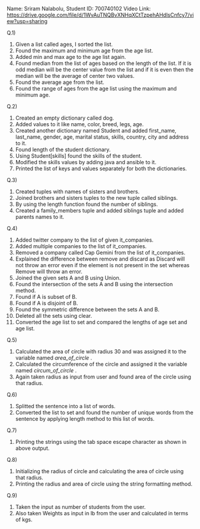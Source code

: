 Name: Sriram Nalabolu, Student ID: 700740102
Video Link: https://drive.google.com/file/d/1WvAuTNQBvXNHqXCtTzpehAHdlsCnfcy7/view?usp=sharing

Q.1) 
1. Given a list called ages, I sorted the list.
2.	Found the maximum and minimum age from the age list.
3.	Added min and max age to the age list again.
4.	Found median from the list of ages based on the length of the list. If it is odd median will be the center value from the list and if it is even then the median will be the average of center two values.
5.	Found the average age from the list.
6.	Found the range of ages from the age list using the maximum and minimum age.

Q.2)
1.	Created an empty dictionary called dog.
2.	Added values to it like name, color, breed, legs, age.
3.	Created another dictionary named Student and added first_name, last_name, gender, age, marital status, skills, country, city and address to it.
4.	Found length of the student dictionary. 
5.	Using Student[skills] found the skills of the student. 
6.	Modified the skills values by adding java and ansible to it.
7.	Printed the list of keys and values separately for both the dictionaries. 

Q.3)
1.	Created tuples with names of sisters and brothers. 
2.	Joined brothers and sisters tuples to the new tuple called siblings. 
3.	By using the length function found the number of siblings. 
4.	Created a family_members tuple and added siblings tuple and added parents names to it.

Q.4)
1.	Added twitter company to the list of given it_companies.
2.	Added multiple companies to the list of it_companies.
3.	Removed a company called Cap Gemini from the list of it_companies.
4.	Explained the difference between remove and discard as Discard will not throw an error even if the element is not present in the set whereas Remove will throw an error.
5.	Joined the given sets A and B using Union.
6.	Found the intersection of the sets A and B using the intersection method.
7.	Found if A is subset of B.
8.	Found if A is disjoint of B.
9.	Found the symmetric difference between the sets A and B.
10.	Deleted all the sets using clear.
11.	Converted the age list to set and compared the lengths of age set and age list.

Q.5)
1.	Calculated the area of circle with radius 30 and was assigned it to the variable named _area_of_circle_ . 
2.	Calculated the circumference of the circle and assigned it the variable named _circum_of_circle_ . 
3.	Again taken radius as input from user and found area of the circle using that radius.

Q.6)
1.	Splitted the sentence into a list of words. 
2.	Converted the list to set and found the number of unique words from the sentence by applying length method to this list of words.

Q.7)
1.	Printing the strings using the tab space escape character as shown in above output.

Q.8)
1.	Initializing the radius of circle and calculating the area of circle using that radius.
2.	Printing the radius and area of circle using the string formatting method.

Q.9)
1.	Taken the input as number of students from the user.
2.	Also taken Weights as input in lb from the user and calculated in terms of kgs. 

